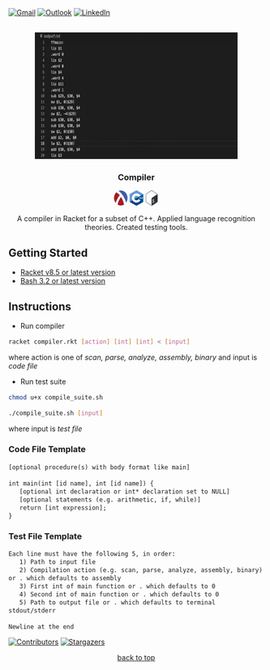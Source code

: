 <!-- contact shields -->
[gmail-shield]: https://img.shields.io/badge/Gmail-D14836?style=for-the-badge&logo=gmail&logoColor=white
[gmail-url]: mailto:theivikaran.jathurshan@gmail.com
[outlook-shield]: https://img.shields.io/badge/Microsoft_Outlook-0078D4?style=for-the-badge&logo=microsoft-outlook&logoColor=white
[outlook-url]: mailto:jtheiv@outlook.com
[linkedin-shield]: https://img.shields.io/badge/-LinkedIn-black.svg?style=for-the-badge&logo=linkedin&colorB=555
[linkedin-url]: https://linkedin.com/in/jathurshan-t

<!-- project summary shields -->
[contributors-shield]: https://img.shields.io/github/contributors/jath-git/compiler.svg?style=for-the-badge
[contributors-url]: https://github.com/jath-git/compiler/graphs/contributors
[stars-shield]: https://img.shields.io/github/stars/jath-git/compiler.svg?style=for-the-badge
[stars-url]: https://github.com/jath-git/compiler/stargazers

<!-- programming language shields -->
[python-shield]: https://img.shields.io/badge/Python-3776AB?style=for-the-badge&logo=python&logoColor=white
[javascript-shield]: https://img.shields.io/badge/JavaScript-F7DF1E?style=for-the-badge&logo=javascript&logoColor=black
[c++-shield]: https://img.shields.io/badge/C%2B%2B-00599C?style=for-the-badge&logo=c%2B%2B&logoColor=white
[c#-shield]: https://img.shields.io/badge/C%23-239120?style=for-the-badge&logo=c-sharp&logoColor=white
[html-shield]: https://img.shields.io/badge/HTML5-E34F26?style=for-the-badge&logo=html5&logoColor=white
[css-shield]: https://img.shields.io/badge/CSS3-1572B6?style=for-the-badge&logo=css3&logoColor=white

<!-- start document -->
<div id="start"></div>

<!-- contact info -->
[![Gmail][gmail-shield]][gmail-url]
[![Outlook][outlook-shield]][outlook-url]
[![LinkedIn][linkedin-shield]][linkedin-url]

<!-- project overview -->
<br />
<div align="center">
  <!-- project image -->
  <a href="https://github.com/jath-git/compiler">
    <img src="readme/compiler.png" alt="project-thumbnail" width="400" height="250">
  </a>

  <h3>Compiler</h3>
  <!-- languages used in project -->
  <div>
    <img alt="skill-thumbnail" width="27px" height="30px" src="./readme/racket.png" />
    <img alt="skill-thumbnail" width="27px" height="30px" src="./readme/c++.png" />
    <img alt="skill-thumbnail" width="27px" height="30px" src="./readme/bash.png" />
  </div>
  <!-- project description -->
    <p>
    A compiler in Racket for a subset of C++. Applied language recognition theories. Created testing tools. 
    <br />
    </p>
</div>

## Getting Started
* [Racket v8.5 or latest version](https://download.racket-lang.org)
* [Bash 3.2 or latest version](https://itsfoss.com/install-bash-on-windows/)

## Instructions
* Run compiler
```sh
racket compiler.rkt [action] [int] [int] < [input]
```
where action is one of *scan, parse, analyze, assembly, binary*
and input is *code file*
* Run test suite
```sh
chmod u+x compile_suite.sh
```
```sh
./compile_suite.sh [input]
```
where input is *test file*

### Code File Template
```console
[optional procedure(s) with body format like main]

int main(int [id name], int [id name]) {
   [optional int declaration or int* declaration set to NULL]
   [optional statements (e.g. arithmetic, if, while)]
   return [int expression];
}
```

### Test File Template
```console
Each line must have the following 5, in order:
   1) Path to input file
   2) Compilation action (e.g. scan, parse, analyze, assembly, binary) or . which defaults to assembly
   3) First int of main function or . which defaults to 0
   4) Second int of main function or . which defaults to 0
   5) Path to output file or . which defaults to terminal stdout/stderr

Newline at the end
```

<!-- project summary -->
[![Contributors][contributors-shield]][contributors-url]
[![Stargazers][stars-shield]][stars-url]
<p align="center"><a href="#start">back to top</a></p>